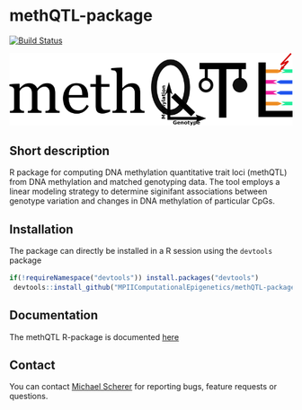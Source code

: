 # methQTL-package
[![Build Status](https://travis-ci.org/MPIIComputationalEpigenetics/methQTL-package.svg?branch=master)](https://travis-ci.org/MPIIComputationalEpigenetics/methQTL-package)

![](pictures/logo.png)

## Short description
R package for computing DNA methylation quantitative trait loci (methQTL) from DNA methylation and matched genotyping data. The tool employs a linear modeling strategy to determine siginifant associations between genotype variation and changes in DNA methylation of particular CpGs.

## Installation
The package can directly be installed in a R session using the ```devtools``` package
```r
if(!requireNamespace("devtools")) install.packages("devtools")
 devtools::install_github("MPIIComputationalEpigenetics/methQTL-package")
```

## Documentation
The methQTL R-package is documented [here](vignettes/methQTL.md)

## Contact
You can contact [Michael Scherer](mailto:mscherer@mpi-inf.mpg.de) for reporting bugs, feature requests or questions.
